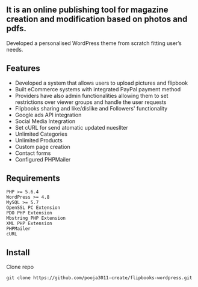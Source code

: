 ## It is an online publishing tool for magazine creation and modification based on photos and pdfs. 

Developed a personalised WordPress theme from scratch fitting user’s
needs.

## Features 
- Developed a system that allows users to upload pictures and flipbook
- Built eCommerce systems with integrated PayPal payment method
- Providers have also admin functionalities allowing them to set restrictions
  over viewer groups and handle the user requests
- Flipbooks sharing and like/dislike and Followers' functionality
- Google ads API integration
- Social Media Integration
- Set cURL for send atomatic updated nuesllter 
- Unlimited Categories
- Unlimited Products
- Custom page creation
- Contact forms
- Configured PHPMailer

## Requirements

	PHP >= 5.6.4
	WordPress >= 4.8
	MySQL >= 5.7
	OpenSSL PC Extension
	PDO PHP Extension
	Mbstring PHP Extension
	XML PHP Extension
	PHPMailer
	cURL

## Install

Clone repo

```
git clone https://github.com/pooja3011-create/flipbooks-wordpress.git
```
